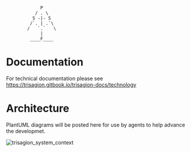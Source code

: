 ```
             P
           / . \
          S -|- S 
         /`. | .`\
        /   `.`   \
             |   
         ____F____
```
# Documentation

For technical documentation please see https://trisagion.gitbook.io/trisagion-docs/technology

# Architecture

PlantUML diagrams will be posted here for use by agents to help advance the developmet.

![trisagion_system_context](https://www.plantuml.com/plantuml/proxy?cache=no&src=https://raw.githubusercontent.com/tttrisagion/3T/refs/heads/main/level-1-context.puml)
